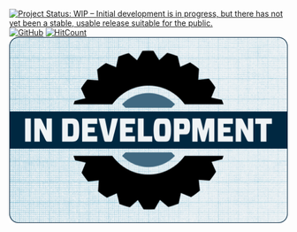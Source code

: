 [![Project Status: WIP – Initial development is in progress, but there has not yet been a stable, usable release suitable for the public.](https://www.repostatus.org/badges/latest/wip.svg)](https://www.repostatus.org/#wip)
[![GitHub](https://img.shields.io/github/license/IvanHayel/ilearning-final-project-api)](https://github.com/IvanHayel/ilearning-final-project-api/blob/master/LICENSE.md)
[![HitCount](http://hits.dwyl.com/IvanHayel/ilearning-final-project-api.svg?style=flat)](http://hits.dwyl.com/IvanHayel/ilearning-final-project-api)
![DEVELOPMENT](./documentation/in-development.gif)